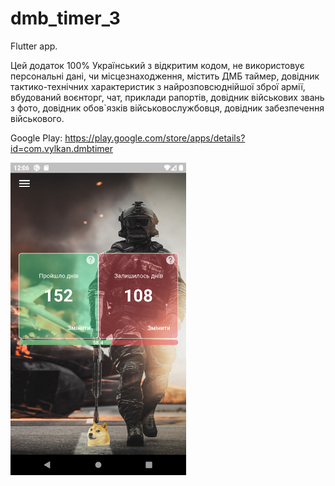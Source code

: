 # dmb_timer_3

Flutter app.

Цей додаток 100% Український з відкритим кодом, не використовує персональні дані, чи місцезнаходження, містить ДМБ таймер, довідник тактико-технічних характеристик з найрозповсюднійшої зброї армії, вбудований воєнторг, чат, приклади рапортів, довідник військових звань з фото, довідник обов`язків військовослужбовця, довідник забезпечення військового.

Google Play:   https://play.google.com/store/apps/details?id=com.vylkan.dmbtimer

<img src="screenshots/dmbtimer.webp" height="500px">
